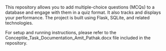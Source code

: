 This repository allows you to add multiple-choice questions (MCQs) to a database and engage with them in a quiz format. It also tracks and displays your performance. The project is built using Flask, SQLite, and related technologies.

For setup and running instructions, please refer to the Conceptile_Task_Documentation_Amit_Pathak.docx file included in the repository.
